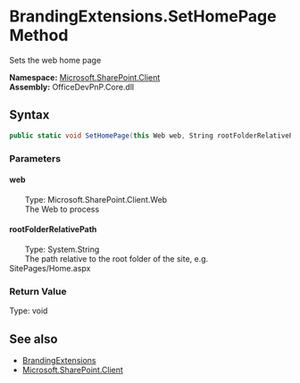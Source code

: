 # BrandingExtensions.SetHomePage Method  
 Sets the web home page   

**Namespace:** [Microsoft.SharePoint.Client](Microsoft.SharePoint.Client.md)  
**Assembly:** OfficeDevPnP.Core.dll  
## Syntax
```C#
public static void SetHomePage(this Web web, String rootFolderRelativePath)
```
### Parameters
#### web  
&emsp;&emsp;Type: Microsoft.SharePoint.Client.Web  
&emsp;&emsp;The Web to process  

  

#### rootFolderRelativePath  
&emsp;&emsp;Type: System.String  
&emsp;&emsp;The path relative to the root folder of the site, e.g. SitePages/Home.aspx  

  

### Return Value
Type: void  

## See also
- [BrandingExtensions](Microsoft.SharePoint.Client.BrandingExtensions.md) 
- [Microsoft.SharePoint.Client](Microsoft.SharePoint.Client.md) 
